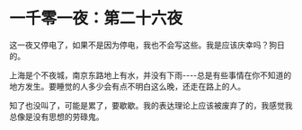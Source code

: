 # 一千零一夜：第二十六夜

这一夜又停电了，如果不是因为停电，我也不会写这些。我是应该庆幸吗？狗日的。

上海是个不夜城，南京东路地上有水，并没有下雨----总是有些事情在你不知道的地方发生。要睡觉的人多少会有点不明白这么晚，还走在路上的人。

知了也没叫了，可能是累了，要歇歇。我的表达理论上应该被废弃了的，我感觉我总像是没有思想的劳碌鬼。
